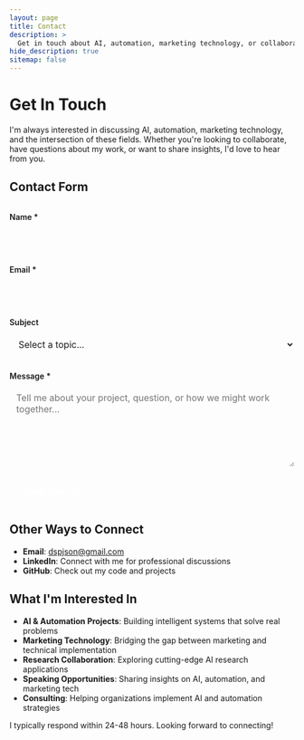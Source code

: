 ```yaml
---
layout: page
title: Contact
description: >
  Get in touch about AI, automation, marketing technology, or collaboration opportunities.
hide_description: true
sitemap: false
---
```


# Get In Touch

I'm always interested in discussing AI, automation, marketing technology, and the intersection of these fields. Whether you're looking to collaborate, have questions about my work, or want to share insights, I'd love to hear from you.

## Contact Form

<form action="https://formspree.io/f/YOUR_FORM_ID" method="POST" class="contact-form">
  <div class="form-group">
    <label for="name">Name *</label>
    <input type="text" id="name" name="name" required>
  </div>
  
  <div class="form-group">
    <label for="email">Email *</label>
    <input type="email" id="email" name="email" required>
  </div>
  
  <div class="form-group">
    <label for="subject">Subject</label>
    <select id="subject" name="subject">
      <option value="">Select a topic...</option>
      <option value="collaboration">Collaboration Opportunity</option>
      <option value="consulting">Consulting Inquiry</option>
      <option value="speaking">Speaking Engagement</option>
      <option value="technical">Technical Question</option>
      <option value="other">Other</option>
    </select>
  </div>
  
  <div class="form-group">
    <label for="message">Message *</label>
    <textarea id="message" name="message" rows="6" required placeholder="Tell me about your project, question, or how we might work together..."></textarea>
  </div>
  
  <!-- Hidden field for form identification -->
  <input type="hidden" name="_subject" value="New contact from jasonleinart.com">
  
  <!-- Redirect after submission -->
  <input type="hidden" name="_next" value="{{ site.url }}{{ site.baseurl }}/thanks/">
  
  <!-- Spam protection -->
  <input type="text" name="_gotcha" style="display:none">
  
  <button type="submit" class="btn btn-primary">Send Message</button>
</form>

<style>
.contact-form {
  max-width: 600px;
  margin: 2rem 0;
}

.form-group {
  margin-bottom: 1.5rem;
}

.form-group label {
  display: block;
  margin-bottom: 0.5rem;
  font-weight: 600;
  color: var(--heading-color);
}

.form-group input,
.form-group select,
.form-group textarea {
  width: 100%;
  padding: 0.75rem;
  border: 1px solid var(--border-color);
  border-radius: 4px;
  font-size: 1rem;
  font-family: inherit;
  background: var(--body-bg);
  color: var(--body-color);
}

.form-group input:focus,
.form-group select:focus,
.form-group textarea:focus {
  outline: none;
  border-color: var(--accent-color);
  box-shadow: 0 0 0 2px rgba(79, 177, 186, 0.2);
}

.btn {
  display: inline-block;
  padding: 0.75rem 1.5rem;
  background: var(--accent-color);
  color: white;
  border: none;
  border-radius: 4px;
  font-size: 1rem;
  font-weight: 600;
  cursor: pointer;
  transition: background-color 0.2s ease;
}

.btn:hover {
  background: rgba(79, 177, 186, 0.9);
}

.btn:active {
  transform: translateY(1px);
}

@media (max-width: 768px) {
  .contact-form {
    margin: 1rem 0;
  }
}
</style>

## Other Ways to Connect

- **Email**: [dspjson@gmail.com](mailto:dspjson@gmail.com)
- **LinkedIn**: Connect with me for professional discussions
- **GitHub**: Check out my code and projects

## What I'm Interested In

- **AI & Automation Projects**: Building intelligent systems that solve real problems
- **Marketing Technology**: Bridging the gap between marketing and technical implementation  
- **Research Collaboration**: Exploring cutting-edge AI research applications
- **Speaking Opportunities**: Sharing insights on AI, automation, and marketing tech
- **Consulting**: Helping organizations implement AI and automation strategies

I typically respond within 24-48 hours. Looking forward to connecting!